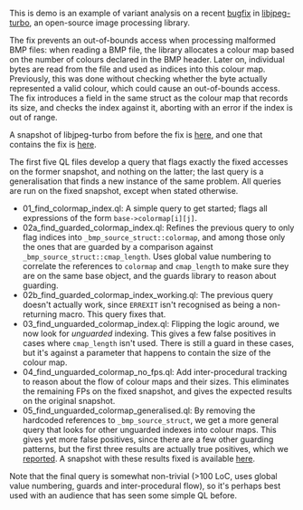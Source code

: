 This is demo is an example of variant analysis on a recent [bugfix](https://github.com/libjpeg-turbo/libjpeg-turbo/commit/9c78a04df4e44ef6487eee99c4258397f4fdca55) in [libjpeg-turbo](https://github.com/libjpeg-turbo/libjpeg-turbo), an open-source image processing library.

The fix prevents an out-of-bounds access when processing malformed BMP files: when reading a BMP file, the library allocates a colour map based on the number of colours declared in the BMP header. Later on, individual bytes are read from the file and used as indices into this colour map. Previously, this was done without checking whether the byte actually represented a valid colour, which could cause an out-of-bounds access. The fix introduces a field in the same struct as the colour map that records its size, and checks the index against it, aborting with an error if the index is out of range.

A snapshot of libjpeg-turbo from before the fix is [here](https://downloads.lgtm.com/snapshots/cpp/libjpeg-turbo/libjpeg-turbo-revision-0fa7850aeb273204acd57be11f328b2be5d97dc6.zip), and one that contains the fix is [here](https://downloads.lgtm.com/snapshots/cpp/libjpeg-turbo/libjpeg-turbo-revision-d5f281b734425fc1d930ff2c3f8441aad731343e.zip).

The first five QL files develop a query that flags exactly the fixed accesses on the former snapshot, and nothing on the latter; the last query is a generalisation that finds a new instance of the same problem. All queries are run on the fixed snapshot, except when stated otherwise.

  - 01_find_colormap_index.ql: A simple query to get started; flags all expressions of the form `base->colormap[i][j]`.
  - 02a_find_guarded_colormap_index.ql: Refines the previous query to only flag indices into `_bmp_source_struct::colormap`, and among those only the ones that are guarded by a comparison against `_bmp_source_struct::cmap_length`. Uses global value numbering to correlate the references to `colormap` and `cmap_length` to make sure they are on the same base object, and the guards library to reason about guarding.
  - 02b_find_guarded_colormap_index_working.ql: The previous query doesn't actually work, since `ERREXIT` isn't recognised as being a non-returning macro. This query fixes that.
  - 03_find_unguarded_colormap_index.ql: Flipping the logic around, we now look for _unguarded_ indexing. This gives a few false positives in cases where `cmap_length` isn't used. There is still a guard in these cases, but it's against a parameter that happens to contain the size of the colour map.
  - 04_find_unguarded_colormap_no_fps.ql: Add inter-procedural tracking to reason about the flow of colour maps and their sizes. This eliminates the remaining FPs on the fixed snapshot, and gives the expected results on the original snapshot.
  - 05_find_unguarded_colormap_generalised.ql: By removing the hardcoded references to `_bmp_source_struct`, we get a more general query that looks for other unguarded indexes into colour maps. This gives yet more false positives, since there are a few other guarding patterns, but the first three results are actually true positives, which we [reported](https://github.com/libjpeg-turbo/libjpeg-turbo/issues/295). A snapshot with these results fixed is available [here](https://downloads.lgtm.com/snapshots/cpp/libjpeg-turbo/libjpeg-turbo-revision-d00d7d8c194e587ed10a395e0f307ce9dddf5687.zip).

Note that the final query is somewhat non-trivial (>100 LoC, uses global value numbering, guards and inter-procedural flow), so it's perhaps best used with an audience that has seen some simple QL before.
